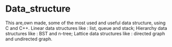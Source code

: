 # Data_structure
This are,own made, some of the most used and useful data structure, using C and C++. 
Linear data structures like : list, queue and stack;
Hierarchy data structures like : BST and n-tree;
Lattice data structures like : directed graph and undirected graph.

